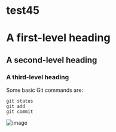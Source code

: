 # test45
# A first-level heading
## A second-level heading
### A third-level heading
Some basic Git commands are:
```
git status
git add
git commit
```
![image](https://github.com/NikaEgorova/test45/assets/79790628/fcf74a50-b806-4ec5-b99c-e1f2e672cc34)
